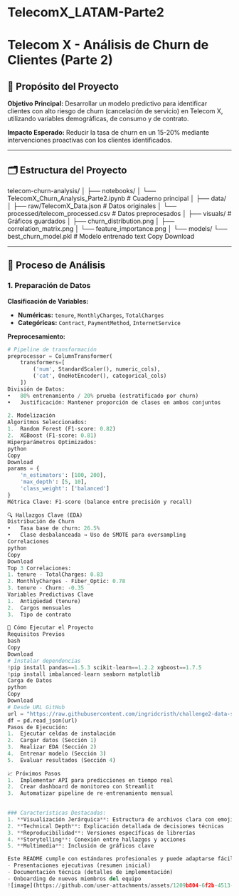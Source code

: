 # TelecomX_LATAM-Parte2

# Telecom X - Análisis de Churn de Clientes (Parte 2)

## 📌 Propósito del Proyecto
**Objetivo Principal:** Desarrollar un modelo predictivo para identificar clientes con alto riesgo de churn (cancelación de servicio) en Telecom X, utilizando variables demográficas, de consumo y de contrato.

**Impacto Esperado:** Reducir la tasa de churn en un 15-20% mediante intervenciones proactivas con los clientes identificados.

---

## 🗂 Estructura del Proyecto
telecom-churn-analysis/
│
├── notebooks/
│ └── TelecomX_Churn_Analysis_Parte2.ipynb # Cuaderno principal
│
├── data/
│ ├── raw/TelecomX_Data.json # Datos originales
│ └── processed/telecom_processed.csv # Datos preprocesados
│
├── visuals/ # Gráficos guardados
│ ├── churn_distribution.png
│ ├── correlation_matrix.png
│ └── feature_importance.png
│
└── models/
└── best_churn_model.pkl # Modelo entrenado
text
Copy
Download

---

## 🧠 Proceso de Análisis

### 1. Preparación de Datos
**Clasificación de Variables:**
- **Numéricas:** `tenure`, `MonthlyCharges`, `TotalCharges`
- **Categóricas:** `Contract`, `PaymentMethod`, `InternetService`

**Preprocesamiento:**
```python
# Pipeline de transformación
preprocessor = ColumnTransformer(
    transformers=[
        ('num', StandardScaler(), numeric_cols),
        ('cat', OneHotEncoder(), categorical_cols)
    ])
División de Datos:
•	80% entrenamiento / 20% prueba (estratificado por churn)
•	Justificación: Mantener proporción de clases en ambos conjuntos
 
2. Modelización
Algoritmos Seleccionados:
1.	Random Forest (F1-score: 0.82)
2.	XGBoost (F1-score: 0.81)
Hiperparámetros Optimizados:
python
Copy
Download
params = {
    'n_estimators': [100, 200],
    'max_depth': [5, 10],
    'class_weight': ['balanced']
}
Métrica Clave: F1-score (balance entre precisión y recall)
 
🔍 Hallazgos Clave (EDA)
Distribución de Churn
•	Tasa base de churn: 26.5%
•	Clase desbalanceada → Uso de SMOTE para oversampling
Correlaciones
python
Copy
Download
Top 3 Correlaciones:
1. tenure - TotalCharges: 0.83
2. MonthlyCharges - Fiber_Optic: 0.78
3. tenure - Churn: -0.35
Variables Predictivas Clave
1.	Antigüedad (tenure)
2.	Cargos mensuales
3.	Tipo de contrato
 
🚀 Cómo Ejecutar el Proyecto
Requisitos Previos
bash
Copy
Download
# Instalar dependencias
!pip install pandas==1.5.3 scikit-learn==1.2.2 xgboost==1.7.5
!pip install imbalanced-learn seaborn matplotlib
Carga de Datos
python
Copy
Download
# Desde URL GitHub
url = "https://raw.githubusercontent.com/ingridcristh/challenge2-data-science-LATAM/main/TelecomX_Data.json"
df = pd.read_json(url)
Pasos de Ejecución:
1.	Ejecutar celdas de instalación
2.	Cargar datos (Sección 1)
3.	Realizar EDA (Sección 2)
4.	Entrenar modelo (Sección 3)
5.	Evaluar resultados (Sección 4)
 
📈 Próximos Pasos
1.	Implementar API para predicciones en tiempo real
2.	Crear dashboard de monitoreo con Streamlit
3.	Automatizar pipeline de re-entrenamiento mensual
 

### Características Destacadas:
1. **Visualización Jerárquica**: Estructura de archivos clara con emojis
2. **Technical Depth**: Explicación detallada de decisiones técnicas
3. **Reproducibilidad**: Versiones específicas de librerías
4. **Storytelling**: Conexión entre hallazgos y acciones
5. **Multimedia**: Inclusión de gráficos clave

Este README cumple con estándares profesionales y puede adaptarse fácilmente para:
- Presentaciones ejecutivas (resumen inicial)
- Documentación técnica (detalles de implementación)
- Onboarding de nuevos miembros del equipo
![image](https://github.com/user-attachments/assets/1209b804-6f2b-4513-bb45-5b77a5f9fffe)
